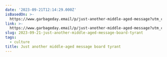 ```yaml
---
date: '2023-09-21T12:14:29.000Z'
isBasedOn: >-
  https://www.garbageday.email/p/just-another-middle-aged-message?utm_campaign=post
link: >-
  https://www.garbageday.email/p/just-another-middle-aged-message?utm_campaign=post
slug: 2023-09-21-just-another-middle-aged-message-board-tyrant
tags:
  - culture
title: Just another middle-aged message board tyrant
---
```



